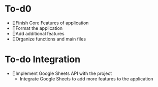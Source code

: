 # To-d0
- []Finish Core Features of application
- []Format the application
- []Add additional features
- []Organize functions and main files

# To-do Integration
- []Implement Google Sheets API with the project
	- Integrate Google Sheets to add more features to the application